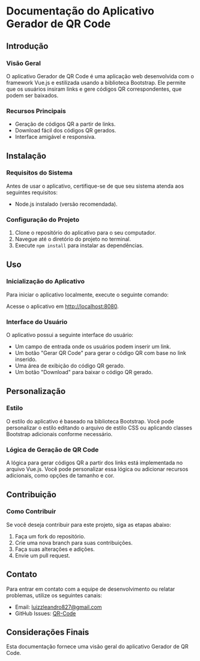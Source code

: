 # Documentação do Aplicativo Gerador de QR Code

## Introdução

### Visão Geral
O aplicativo Gerador de QR Code é uma aplicação web desenvolvida com o framework Vue.js e estilizada usando a biblioteca Bootstrap. Ele permite que os usuários insiram links e gere códigos QR correspondentes, que podem ser baixados.

### Recursos Principais
- Geração de códigos QR a partir de links.
- Download fácil dos códigos QR gerados.
- Interface amigável e responsiva.

## Instalação

### Requisitos do Sistema
Antes de usar o aplicativo, certifique-se de que seu sistema atenda aos seguintes requisitos:
- Node.js instalado (versão recomendada).

### Configuração do Projeto
1. Clone o repositório do aplicativo para o seu computador.
2. Navegue até o diretório do projeto no terminal.
3. Execute `npm install` para instalar as dependências.

## Uso

### Inicialização do Aplicativo
Para iniciar o aplicativo localmente, execute o seguinte comando:


Acesse o aplicativo em [http://localhost:8080](http://localhost:8080).

### Interface do Usuário
O aplicativo possui a seguinte interface do usuário:

- Um campo de entrada onde os usuários podem inserir um link.
- Um botão "Gerar QR Code" para gerar o código QR com base no link inserido.
- Uma área de exibição do código QR gerado.
- Um botão "Download" para baixar o código QR gerado.

## Personalização

### Estilo
O estilo do aplicativo é baseado na biblioteca Bootstrap. Você pode personalizar o estilo editando o arquivo de estilo CSS ou aplicando classes Bootstrap adicionais conforme necessário.

### Lógica de Geração de QR Code
A lógica para gerar códigos QR a partir dos links está implementada no arquivo Vue.js. Você pode personalizar essa lógica ou adicionar recursos adicionais, como opções de tamanho e cor.

## Contribuição

### Como Contribuir
Se você deseja contribuir para este projeto, siga as etapas abaixo:

1. Faça um fork do repositório.
2. Crie uma nova branch para suas contribuições.
3. Faça suas alterações e adições.
4. Envie um pull request.

## Contato

Para entrar em contato com a equipe de desenvolvimento ou relatar problemas, utilize os seguintes canais:

- Email: [luizzleandro827@gmail.com](luizzleandro827@gmail.com)
- GitHub Issues: [QR-Code](https://github.com/leanluizz/Vue-JS)

## Considerações Finais

Esta documentação fornece uma visão geral do aplicativo Gerador de QR Code. 
